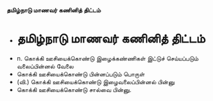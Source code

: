 **தமிழ்நாடு மாணவர் கணினித் திட்டம்**
- # தமிழ்நாடு மாணவர் கணினித் திட்டம்
- n. கொக்கி ஊசியைக்கொண்டு இழைக்கண்ணிகள் இட்டுச் செய்யப்படும் வலைப்பின்னல் வேலை
- கொக்கி ஊசியைக்கொண்டு பின்னப்படும் பொருள்
- (வி.) கொக்கி ஊசியைக்கொண்டு இழைவலைப்பின்னல் பின்னு
- கொக்கி ஊசியைக்கொண்டு சால்வை பின்னு.

